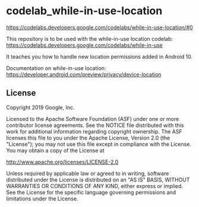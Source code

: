 # codelab_while-in-use-location
https://codelabs.developers.google.com/codelabs/while-in-use-location/#0

This repository is to be used with the while-in-use location codelab:
https://codelabs.developers.google.com/codelabs/while-in-use

It teaches you how to handle new location permissions added in Android 10.

Documentation on while-in-use location:
https://developer.android.com/preview/privacy/device-location

License
-------

Copyright 2019 Google, Inc.

Licensed to the Apache Software Foundation (ASF) under one or more contributor
license agreements.  See the NOTICE file distributed with this work for
additional information regarding copyright ownership.  The ASF licenses this
file to you under the Apache License, Version 2.0 (the "License"); you may not
use this file except in compliance with the License.  You may obtain a copy of
the License at

  http://www.apache.org/licenses/LICENSE-2.0

Unless required by applicable law or agreed to in writing, software
distributed under the License is distributed on an "AS IS" BASIS, WITHOUT
WARRANTIES OR CONDITIONS OF ANY KIND, either express or implied.  See the
License for the specific language governing permissions and limitations under
the License.
